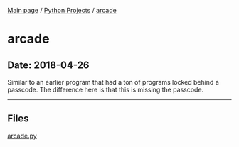 [Main page](/) / [Python Projects](/python) / [arcade](/python/2018-04-26_arcade)

# arcade

## Date: 2018-04-26

Similar to an earlier program that had a ton of programs locked behind a passcode. The difference here is that this is missing the passcode.

-----

## Files

[arcade.py](arcade.py)